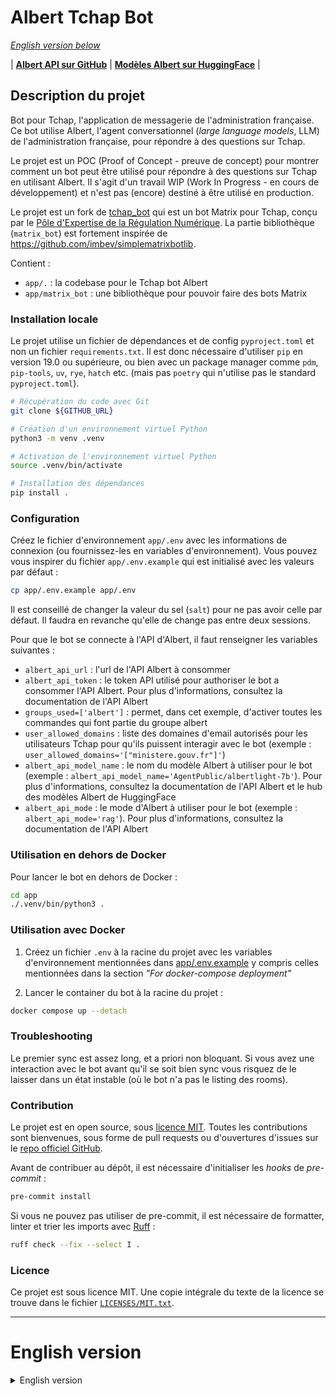 <!--
SPDX-FileCopyrightText: 2023 Pôle d'Expertise de la Régulation Numérique <contact.peren@finances.gouv.fr>
SPDX-FileCopyrightText: 2024 Etalab <etalab@modernisation.gouv.fr>

SPDX-License-Identifier: MIT
-->

# Albert Tchap Bot

*[English version below](#english-version)*

| <a href="https://github.com/etalab-ia/albert"><b>Albert API sur GitHub</b></a> | <a href="https://huggingface.co/AgentPublic"><b>Modèles Albert sur HuggingFace</b></a> |

## Description du projet

Bot pour Tchap, l'application de messagerie de l'administration française.
Ce bot utilise Albert, l'agent conversationnel (*large language models*, LLM) de l'administration française, pour répondre à des questions sur Tchap.

Le projet est un POC (Proof of Concept - preuve de concept) pour montrer comment un bot peut être utilisé pour répondre à des questions sur Tchap en utilisant Albert.
Il s'agit d'un travail WIP (Work In Progress - en cours de développement) et n'est pas (encore) destiné à être utilisé en production.

Le projet est un fork de [tchap_bot](https://code.peren.fr/open-source/tchapbot) qui est un bot Matrix pour Tchap, conçu par le [Pôle d'Expertise de la Régulation Numérique](https://www.peren.gouv.fr/). La partie bibliothèque (`matrix_bot`) est fortement inspirée de https://github.com/imbev/simplematrixbotlib.

Contient :
- `app/.` : la codebase pour le Tchap bot Albert
- `app/matrix_bot` : une bibliothèque pour pouvoir faire des bots Matrix


### Installation locale

Le projet utilise un fichier de dépendances et de config `pyproject.toml` et non un fichier `requirements.txt`. Il est donc nécessaire d'utiliser `pip` en version 19.0 ou supérieure, ou bien avec un package manager comme `pdm`, `pip-tools`, `uv`, `rye`, `hatch` etc. (mais pas `poetry` qui n'utilise pas le standard `pyproject.toml`).

```bash
# Récupération du code avec Git
git clone ${GITHUB_URL}

# Création d'un environnement virtuel Python
python3 -m venv .venv

# Activation de l'environnement virtuel Python
source .venv/bin/activate

# Installation des dépendances
pip install .
```


### Configuration

Créez le fichier d'environnement `app/.env` avec les informations de connexion (ou fournissez-les en variables d'environnement). Vous pouvez vous inspirer du fichier `app/.env.example` qui est initialisé avec les valeurs par défaut :
```bash
cp app/.env.example app/.env
```

Il est conseillé de changer la valeur du sel (`salt`) pour ne pas avoir celle par défaut. Il faudra en revanche qu'elle de change pas entre deux sessions.

Pour que le bot se connecte à l'API d'Albert, il faut renseigner les variables suivantes :
- `albert_api_url` : l'url de l'API Albert à consommer
- `albert_api_token` : le token API utilisé pour authoriser le bot a consommer l'API Albert. Pour plus d'informations, consultez la documentation de l'API Albert
- `groups_used=['albert']` : permet, dans cet exemple, d'activer toutes les commandes qui font partie du groupe albert
- `user_allowed_domains` : liste des domaines d'email autorisés pour les utilisateurs Tchap pour qu'ils puissent interagir avec le bot (exemple : `user_allowed_domains='["ministere.gouv.fr"]'`)
- `albert_api_model_name` : le nom du modèle Albert à utiliser pour le bot (exemple : `albert_api_model_name='AgentPublic/albertlight-7b'`). Pour plus d'informations, consultez la documentation de l'API Albert et le hub des modèles Albert de HuggingFace
- `albert_api_mode` : le mode d'Albert à utiliser pour le bot (exemple : `albert_api_mode='rag'`). Pour plus d'informations, consultez la documentation de l'API Albert


### Utilisation en dehors de Docker

Pour lancer le bot en dehors de Docker :
```bash
cd app
./.venv/bin/python3 .
```


### Utilisation avec Docker

1. Créez un fichier `.env` à la racine du projet avec les variables d'environnement mentionnées dans [app/.env.example](./app/.env.example) y compris celles mentionnées dans la section *"For docker-compose deployment"*

2. Lancer le container du bot à la racine du projet :
```bash
docker compose up --detach
```


### Troubleshooting

Le premier sync est assez long, et a priori non bloquant. Si vous avez une interaction avec le bot avant qu'il se soit bien sync vous risquez de le laisser dans un état instable (où le bot n'a pas le listing des rooms).


### Contribution

Le projet est en open source, sous [licence MIT](LICENSES/MIT.txt). Toutes les contributions sont bienvenues, sous forme de pull requests ou d'ouvertures d'issues sur le [repo officiel GitHub](https://github.com/etalab-ia/albert-tchapbot).

Avant de contribuer au dépôt, il est nécessaire d'initialiser les _hooks_ de _pre-commit_ :
```bash
pre-commit install
```

Si vous ne pouvez pas utiliser de pre-commit, il est nécessaire de formatter, linter et trier les imports avec [Ruff](https://docs.astral.sh/ruff/) :
```bash
ruff check --fix --select I .
```


### Licence

Ce projet est sous licence MIT. Une copie intégrale du texte de la licence se trouve dans le fichier [`LICENSES/MIT.txt`](LICENSES/MIT.txt).


---

# English version

<details>
  <summary>English version</summary>


| <a href="https://github.com/etalab-ia/albert"><b>Albert API on GitHub</b></a> | <a href="https://huggingface.co/AgentPublic"><b>Albert models on HuggingFace</b></a> |

## Project Description

Bot for Tchap, the French government messaging application.
This bot uses Albert, the conversational agent (large language models, LLM) of the French government, to answer questions about Tchap.

The project is a Proof of Concept (POC) to show how a bot can be used to answer questions about Tchap using Albert.
It is a Work In Progress (WIP) and is not (yet) intended for production use.

The project is a fork of [tchap_bot](https://code.peren.fr/open-source/tchapbot) which is a Matrix bot for Tchap, designed by the [Pôle d'Expertise de la Régulation Numérique](https://www.peren.gouv.fr/). The library part (`matrix_bot`) is heavily inspired by https://github.com/imbev/simplematrixbotlib.

Contains:
- `app/.`: the codebase for the Albert Tchap bot
- `app/matrix_bot`: a library to be able to make Matrix bots


### Local Installation

The project uses a dependencies and config file `pyproject.toml` and not a `requirements.txt` file. It is therefore necessary to use `pip` in version 19.0 or higher, or with a package manager like `pdm`, `pip-tools`, `uv`, `rye`, `hatch` etc. (but not `poetry` which does not use the standard `pyproject.toml`).

```bash
# Getting the code with Git
git clone ${GITHUB_URL}

# Creating a Python virtual environment
python3 -m venv .venv

# Activating the Python virtual environment
source .venv/bin/activate

# Installing dependencies
pip install .
```

### Configuration

Create the environment file `app/.env` with the connection information (or provide them as environment variables). You can use the `app/.env.example` file as inspiration, which is initialized with default values:
```bash
cp app/.env.example app/.env
```

It is advisable to change the value of the salt (salt) so as not to have the default one. However, it should not change between two sessions.

For the bot to connect to Albert's API, you need to provide the following variables:
- `albert_api_url`: the URL of the Albert API to consume
- `albert_api_token`: the API token used to authorize the bot to consume the Albert API. For more info, check the Albert API documentation
- `groups_used=['albert']`: allows, in this example, to activate all commands that are part of the albert group
- `user_allowed_domains` : list of allowed email domains for Tchap users to interact with the bot (example: `user_allowed_domains='["ministere.gouv.fr"]'`)
- `albert_api_model_name`: the name of the model to use for the bot (example: `albert_api_model_name='AgentPublic/albertlight-7b'`). For more info, check the Albert API documentation and the HuggingFace Albert models hub.
- `albert_api_mode`: the mode of Albert to use for the bot (example: `albert_api_mode='rag'`). For more info, check the Albert API documentation

### Usage outside of Docker

To launch the bot outside of Docker:
```bash
cd app
./.venv/bin/python3 .
```

### Usage with Docker

1. Create a `.env` file at the root of the project with the environment variables mentioned in [app/.env.example](./app/.env.example), including those mentionned in the *"For docker-compose deployment"* section

2. Launch the bot container at the root of the project:
```bash
docker compose up --detach
```

### Troubleshooting

The first sync is quite long, and apparently non-blocking. If you interact with the bot before it has synced properly, you risk leaving it in an unstable state (where the bot does not have the room listing).

### Contribution

This project is open source, under the [MIT license](LICENSES/MIT.txt). All contributions are welcome, in the form of pull requests or issue openings on the [repo officiel GitHub](https://github.com/etalab-ia/albert-tchapbot).

Before contributing to the repository, it is necessary to initialize the pre-commit hooks:
```bash
pre-commit install
```

If you cannot use pre-commit, it is necessary to format, lint, and sort imports with [Ruff](https://docs.astral.sh/ruff/) before committing:
```bash
ruff check --fix --select I .
```

### License

This project is licensed under the MIT License. A full copy of the license text can be found in the `LICENSES/MIT.txt` file.

</details>
